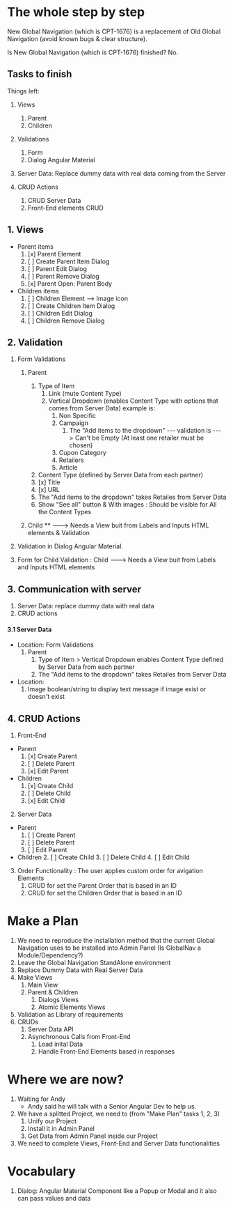 # The whole step by step
New Global Navigation (which is CPT-1676) is a replacement of Old Global Navigation (avoid known bugs & clear structure).

Is New Global Navigation (which is CPT-1676) finished? No.
## Tasks to finish
Things left:
1. Views
   1. Parent
   2. Children

2. Validations
   1. Form
   2. Dialog Angular Material

3. Server Data: Replace dummy data with real data coming from the Server

4. CRUD Actions
    1. CRUD Server Data
    2. Front-End elements CRUD

## 1. Views
* Parent items
   1. [x] Parent Element
   2. [ ] Create Parent Item Dialog
   3. [ ] Parent Edit Dialog 
   4. [ ] Parent Remove Dialog 
   5. [x] Parent Open: Parent Body
* Children items
   1. [ ] Children Element --> Image icon
   2. [ ] Create Children Item Dialog
   3. [ ] Children Edit Dialog 
   4. [ ] Children Remove Dialog 

## 2. Validation

1. Form Validations
   1. Parent
      1. Type of Item
         1. Link (mute Content Type)
         2. Vertical Dropdown (enables Content Type with options that comes from Server Data) example is:
            1. Non Specific
            2. Campaign
               1. The "Add items to the dropdown" --- validation is ---> Can't be Empty (At least one retailer must be chosen)
            3. Cupon Category
            4. Retailers
            5. Article
      2. Content Type (defined by Server Data from each partner)
      3. [x] Title 
      4. [x] URL
      5. The "Add items to the dropdown" takes Retailes from Server Data
      6. Show "See all" button & With images : Should be visible for All the Content Types
   
   2. Child ** ---> Needs a View buit from Labels and Inputs HTML elements & Validation

3. Validation in Dialog Angular Material.

4. Form for Child Validation : Child ---> Needs a View buit from Labels and Inputs HTML elements


## 3. Communication with server 
   1. Server Data: replace dummy data with real data
   2. CRUD actions

#### 3.1 Server Data
* Location: Form Validations 
   1. Parent 
      1. Type of Item > Vertical Dropdown enables Content Type defined by Server Data from each partner
      2. The "Add items to the dropdown" takes Retailes from Server Data
* Location: 
    1. Image boolean/string to display text message if image exist or doesn't exist

## 4. CRUD Actions
1. Front-End
  * Parent
     1. [x] Create Parent
     2. [ ] Delete Parent
     3. [x] Edit Parent
  * Children 
     1. [x] Create Child
     2. [ ] Delete Child
     3. [x] Edit Child

2. Server Data
  * Parent
    1. [ ] Create Parent
    2. [ ] Delete Parent
    3. [ ] Edit Parent
  * Children 
    2. [ ] Create Child
    3. [ ] Delete Child
    4. [ ] Edit Child

3. Order Functionality : The user applies custom order for avigation Elements
   1. CRUD for set the Parent Order that is based in an ID
   2. CRUD for set the Children Order that is based in an ID




# Make a Plan
1. We need to reproduce the installation method that the current Global Navigation uses to be installed into Admin Panel (Is GlobalNav a Module/Dependency?)
2. Leave the Global Navigation StandAlone environment
3. Replace Dummy Data with Real Server Data
4. Make Views
   1. Main View
   2. Parent & Children
      1. Dialogs Views
      2. Atomic Elements Views
5. Validation as Library of requirements
6. CRUDs
   1. Server Data API
   2. Asynchronous Calls from Front-End
      1. Load inital Data
      2. Handle Front-End Elements based in responses







# Where we are now?
1. Waiting for Andy 
   * Andy said he will talk with a Senior Angular Dev to help us.
2. We have a splitted Project, we need to (from "Make Plan" tasks 1, 2, 3)
   1. Unify our Project
   2. Install it in Admin Panel
   3. Get Data from Admin Panel inside our Project
3. We need to complete Views, Front-End and Server Data functionalities 






# Vocabulary
1. Dialog: Angular Material Component like a Popup or Modal and it also can pass values and data